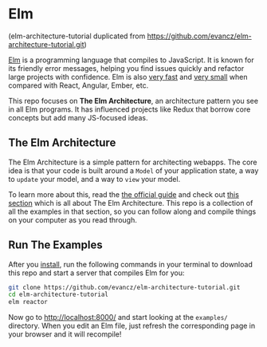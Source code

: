 # Elm

(elm-architecture-tutorial duplicated from https://github.com/evancz/elm-architecture-tutorial.git)

[Elm](https://elm-lang.org/) is a programming language that compiles to JavaScript. It is known for its friendly error messages, helping you find issues quickly and refactor large projects with confidence. Elm is also [very fast](https://elm-lang.org/blog/blazing-fast-html-round-two) and [very small](https://elm-lang.org/blog/small-assets-without-the-headache) when compared with React, Angular, Ember, etc.

This repo focuses on **The Elm Architecture**, an architecture pattern you see in all Elm programs. It has influenced projects like Redux that borrow core concepts but add many JS-focused ideas.


## The Elm Architecture

The Elm Architecture is a simple pattern for architecting webapps. The core idea is that your code is built around a `Model` of your application state, a way to `update` your model, and a way to `view` your model.

To learn more about this, read the [the official guide][guide] and check out [this section][arch] which is all about The Elm Architecture. This repo is a collection of all the examples in that section, so you can follow along and compile things on your computer as you read through.

[guide]: https://guide.elm-lang.org/
[arch]: https://guide.elm-lang.org/architecture/


## Run The Examples

After you [install](https://guide.elm-lang.org/install.html), run the following commands in your terminal to download this repo and start a server that compiles Elm for you:

```bash
git clone https://github.com/evancz/elm-architecture-tutorial.git
cd elm-architecture-tutorial
elm reactor
```

Now go to [http://localhost:8000/](http://localhost:8000/) and start looking at the `examples/` directory. When you edit an Elm file, just refresh the corresponding page in your browser and it will recompile!
